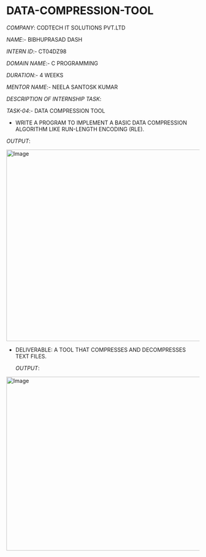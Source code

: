 # DATA-COMPRESSION-TOOL
*COMPANY*: CODTECH IT SOLUTIONS PVT.LTD

*NAME*:- BIBHUPRASAD DASH

*INTERN ID*:- CT04DZ98

*DOMAIN NAME*:- C PROGRAMMING

*DURATION*:- 4 WEEKS 

*MENTOR NAME*:- NEELA SANTOSK KUMAR

*DESCRIPTION OF INTERNSHIP TASK*:

*TASK-04*:- DATA COMPRESSION TOOL

* WRITE A PROGRAM TO IMPLEMENT A BASIC DATA COMPRESSION ALGORITHM LIKE RUN-LENGTH ENCODING (RLE).

*OUTPUT*:

<img width="1920" height="500" alt="Image" src="https://github.com/user-attachments/assets/014da864-5bda-43b4-97ea-afbdf7c03502" />

* DELIVERABLE: A TOOL THAT COMPRESSES AND DECOMPRESSES TEXT FILES.
  
  *OUTPUT*:
  
<img width="1920" height="454" alt="Image" src="https://github.com/user-attachments/assets/b672fa60-ed35-46d1-a269-5f51bf176524" />
